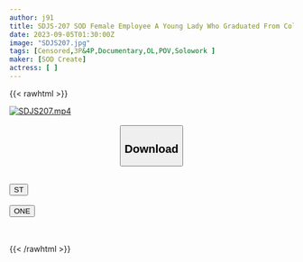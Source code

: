 ```yaml
---
author: j91
title: SDJS-207 SOD Female Employee A Young Lady Who Graduated From College And Is Super, Super, Super Naive, But She Is Very Interested In AV! Mr. Saito From The General Affairs Department, Haken, Whose Shy Smile Is Too Cute, Appears In The AV! Tsukino Saito
date: 2023-09-05T01:30:00Z
image: "SDJS207.jpg"
tags: [Censored,3P&4P,Documentary,OL,POV,Solowork ]
maker: [SOD Create]
actress: [ ]
---
```



{{< rawhtml >}}

<div class="video" data-videoid="4w16dKdGaetKw4R">
    <a href="javascript:;">
        <img src="https://my.j91.asia/posts/SDJS207/SDJS207.jpg" width="WIDTH" height="HEIGHT" alt="SDJS207.mp4" loading="lazy">
    </a>
</div>

<script type="text/javascript" src="https://j91.asia/asset/on-demand-st.js"></script>

<br>
  <link rel="stylesheet" href="https://j91.asia/asset/bs5.css">
  
  <center>
  <button class="btn btn-primary" type="button" data-bs-toggle="collapse" data-bs-target=".multi-collapse" aria-expanded="false" aria-controls="multiCollapseExample1 multiCollapseExample2"><h2>Download</h2></button></center>
</p>
<div class="row">
  <div class="col">
    <div class="collapse multi-collapse" id="multiCollapseExample1">
      <div class="card card-body">
	      	      <br>
<div class="buttons">  
<a href="https://streamtape.to/v/4w16dKdGaetKw4R"><button class="btn-hover color-3"><i class="fa fa-download"></i> ST</button></a></div>
    </div>
  </div>
</div>
  <div class="col">
    <div class="collapse multi-collapse" id="multiCollapseExample2">
      <div class="card card-body">
	      <br>
<div class="buttons">
    <a href="https://oneupload.to/7x0y1vte3817"><button class="btn-hover color-9"><i class="fa fa-download"></i> ONE</button></a></div>
<br><br>
      </div>
    </div>
  </div>
</div>

{{< /rawhtml >}}